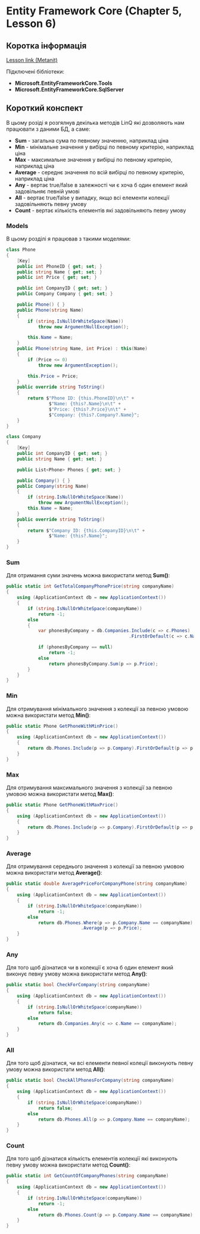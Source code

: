 # Entity Framework Core (Chapter 5, Lesson 6)

## Коротка інформація
[Lesson link (Metanit)](https://metanit.com/sharp/entityframeworkcore/5.5.php)

Підключені бібліотеки:

* **Microsoft.EntityFrameworkCore.Tools**
* **Microsoft.EntityFrameworkCore.SqlServer**

## Короткий конспект

В цьому розіді я розгялнув декілька методів LinQ які дозволяють нам працювати з даними БД, а саме:
* **Sum** - загальна сума по певному значенню, наприклад ціна
* **Min** - мінімальне значення у вибірці по певному критерію, наприклад ціна
* **Max** - максимальне значення у вибірці по певному критерію, наприклад ціна
* **Average** - середнє значення по всій вибірці по певному критерію, наприклад ціна
* **Any** - вертає true/false в залежності чи є хоча б один елемент який задовільняє певній умові
* **All** - вертає true/false у випадку, якщо всі елементи колекції задовільняють певну умову
* **Count** - вертає кількість елементів які задовільняють певну умову

### Models
В цьому розділі я працював з такими моделями:

```csharp
class Phone
{
    [Key]
    public int PhoneID { get; set; }
    public string Name { get; set; }
    public int Price { get; set; }

    public int CompanyID { get; set; }
    public Company Company { get; set; }

    public Phone() { }
    public Phone(string Name)
    {
        if (string.IsNullOrWhiteSpace(Name))
            throw new ArgumentNullException();

        this.Name = Name;
    }
    public Phone(string Name, int Price) : this(Name)
    {
        if (Price <= 0)
            throw new ArgumentException();

        this.Price = Price;
    }
    public override string ToString()
    {
        return $"Phone ID: {this.PhoneID}\n\t" +
                $"Name: {this?.Name}\n\t" +
                $"Price: {this?.Price}\n\t" +
                $"Company: {this?.Company?.Name}";
    }
}

class Company
{
    [Key]
    public int CompanyID { get; set; }
    public string Name { get; set; }

    public List<Phone> Phones { get; set; }

    public Company() { }
    public Company(string Name)
    {
        if (string.IsNullOrWhiteSpace(Name))
            throw new ArgumentNullException();
        this.Name = Name;
    }
    public override string ToString()
    {
        return $"Company ID: {this.CompanyID}\n\t" +
                $"Name: {this?.Name}";
    }
}
```

### Sum
Для отримання суми значень можна використати метод **Sum()**:

```csharp
public static int GetTotalCompanyPhonePrice(string companyName)
{
    using (ApplicationContext db = new ApplicationContext())
    {
        if (string.IsNullOrWhiteSpace(companyName))
            return -1;
        else
        {
            var phonesByCompany = db.Companies.Include(c => c.Phones)
                                              .FirstOrDefault(c => c.Name == companyName).Phones;

            if (phonesByCompany == null)
                return -1;
            else
                return phonesByCompany.Sum(p => p.Price);
        }    
    }
}
```
### Min
Для отримування мінімального значення з колекції за певною умовою можна використати метод **Min()**:

```csharp
public static Phone GetPhoneWithMinPrice()
{
    using (ApplicationContext db = new ApplicationContext())
    {
        return db.Phones.Include(p => p.Company).FirstOrDefault(p => p.Price == db.Phones.Min(p => p.Price));
    }
}
```

### Max
Для отримування максимального значення з колекції за певною умовою можна використати метод **Max()**:

```csharp
public static Phone GetPhoneWithMaxPrice()
{
    using (ApplicationContext db = new ApplicationContext())
    {
        return db.Phones.Include(p => p.Company).FirstOrDefault(p => p.Price == db.Phones.Max(p => p.Price));
    }
}
```

### Average
Для отримування середнього значення з колекції за певною умовою можна використати метод **Average()**:

```csharp
public static double AveragePriceForCompanyPhone(string companyName)
{
    using (ApplicationContext db = new ApplicationContext())
    {
        if (string.IsNullOrWhiteSpace(companyName))
            return -1;
        else
            return db.Phones.Where(p => p.Company.Name == companyName)
                            .Average(p => p.Price);
    }
}
```

### Any
Для того щоб дізнатися чи в колекції є хоча б один елемент який виконує певну умову можна використати метод **Any()**:

```csharp
public static bool CheckForCompany(string companyName)
{
    using (ApplicationContext db = new ApplicationContext())
    {
        if (string.IsNullOrWhiteSpace(companyName))
            return false;
        else
            return db.Companies.Any(c => c.Name == companyName);
    }
}
```

### All
Для того щоб дізнатися, чи всі елементи певної колеції виконують певну умову можна використати метод **All()**:

```csharp
public static bool CheckAllPhonesForCompany(string companyName)
{
    using (ApplicationContext db = new ApplicationContext())
    {
        if (string.IsNullOrWhiteSpace(companyName))
            return false;
        else
            return db.Phones.All(p => p.Company.Name == companyName);
    }
}
```

### Count
Для того щоб дізнатися кількість елементів колекції які виконують певну умову можна використати метод **Count()**:

```csharp
public static int GetCountOfCompanyPhones(string companyName)
{
    using (ApplicationContext db = new ApplicationContext())
    {
        if (string.IsNullOrWhiteSpace(companyName))
            return -1;
        else
            return db.Phones.Count(p => p.Company.Name == companyName);
    }
}
```